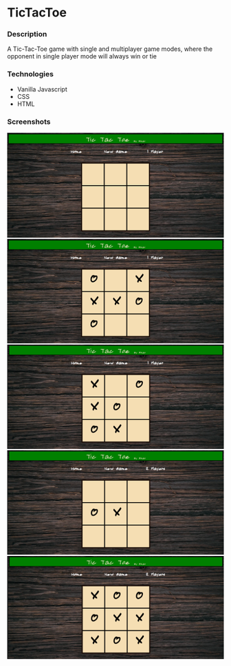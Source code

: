 # TicTacToe

### Description
A Tic-Tac-Toe game with single and multiplayer game modes, where the opponent in single player mode will always win or tie

### Technologies
- Vanilla Javascript
- CSS
- HTML

### Screenshots

![single player](/screenshots/1.png)
![single player](/screenshots/2.png)
![single player](/screenshots/3.png)
![multiplayer](/screenshots/4.png)
![multiplayer](/screenshots/5.png)

